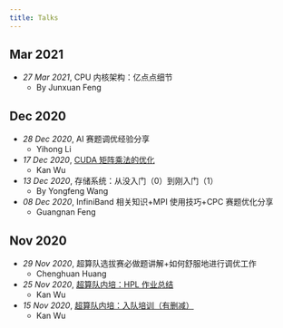 ```yaml
---
title: Talks
---
```


## Mar 2021

- _27 Mar 2021_, CPU 内核架构：亿点点细节
  - By Junxuan Feng

## Dec 2020

- _28 Dec 2020_, AI 赛题调优经验分享
  - Yihong Li
- _17 Dec 2020_, [CUDA 矩阵乘法的优化](https://wu-kan.cn/_posts/2019-12-13-CUDA%E7%9F%A9%E9%98%B5%E4%B9%98%E6%B3%95%E7%9A%84%E4%BC%98%E5%8C%96/)
  - Kan Wu
- _13 Dec 2020_, 存储系统：从没入门（0）到刚入门（1）
  - By Yongfeng Wang
- _08 Dec 2020_, InfiniBand 相关知识+MPI 使用技巧+CPC 赛题优化分享
  - Guangnan Feng

## Nov 2020

- _29 Nov 2020_, 超算队选拔赛必做题讲解+如何舒服地进行调优工作
  - Chenghuan Huang
- _25 Nov 2020_, [超算队内培：HPL 作业总结](https://wu-kan.cn/_posts/2020-11-25-%E8%B6%85%E7%AE%97%E9%98%9F%E5%86%85%E5%9F%B9-HPL%E4%BD%9C%E4%B8%9A%E6%80%BB%E7%BB%93/)
  - Kan Wu
- _15 Nov 2020_, [超算队内培：入队培训（有删减）](https://wu-kan.cn/_posts/2020-11-15-%E8%B6%85%E7%AE%97%E9%98%9F%E5%86%85%E5%9F%B9-%E5%85%A5%E9%98%9F%E5%9F%B9%E8%AE%AD-%E6%9C%89%E5%88%A0%E5%87%8F/)
  - Kan Wu
